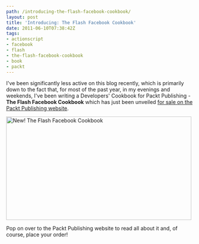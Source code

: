 ```yaml
---
path: /introducing-the-flash-facebook-cookbook/
layout: post
title: 'Introducing: The Flash Facebook Cookbook'
date: 2011-06-10T07:38:42Z
tags:
- actionscript
- facebook
- flash
- the-flash-facebook-cookbook
- book
- packt
---
```


I've been significantly less active on this blog recently, which is primarily down to the fact that, for most of the past year, in my evenings and weekends, I've been writing a Developers' Cookbook for Packt Publishing - <strong>The Flash Facebook Cookbook</strong> which has just been unveiled <a title="View the Flash Facebook Cookbook on the Packt Publishing website." href="http://www.packtpub.com/flash-facebook-cookbook-for-graph-api-applications/book" target="_blank">for sale on the Packt Publishing website</a>.

<img class="alignnone size-full wp-image-1307" title="New! The Flash Facebook Cookbook" src="http://uploads.psyked.co.uk/2011/06/packt-blog.png" alt="New! The Flash Facebook Cookbook" width="500" height="280" />

Pop on over to the Packt Publishing website to read all about it and, of course, place your order!